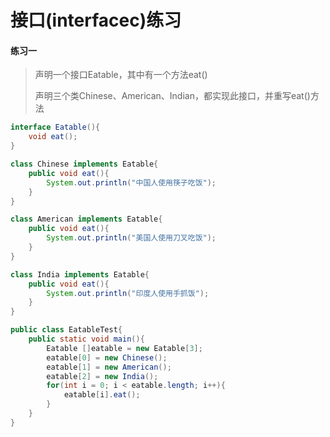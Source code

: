 # 接口(interfacec)练习

#### 练习一

>声明一个接口Eatable，其中有一个方法eat()
>
>声明三个类Chinese、American、Indian，都实现此接口，并重写eat()方法

````java
interface Eatable(){
    void eat();
}

class Chinese implements Eatable{
    public void eat(){
        System.out.println("中国人使用筷子吃饭");
    }
}

class American implements Eatable{
    public void eat(){
        System.out.println("美国人使用刀叉吃饭");
    }
}

class India implements Eatable{
    public void eat(){
        System.out.println("印度人使用手抓饭");
    }
}

public class EatableTest{
    public static void main(){
        Eatable []eatable = new Eatable[3];
        eatable[0] = new Chinese();
        eatable[1] = new American();
        eatable[2] = new India();
        for(int i = 0; i < eatable.length; i++){
            eatable[i].eat();
        }
    }
}
````

